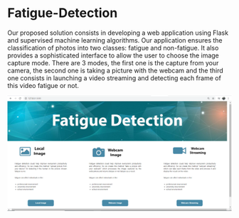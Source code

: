 # Fatigue-Detection

Our proposed solution consists in developing a web application using Flask and supervised machine learning algorithms. Our application ensures the classification of photos into two classes: fatigue and non-fatigue. It also provides a sophisticated interface to allow the user to choose the image capture mode. There are 3 modes, the first one is the capture from your camera, the second one is taking a picture with the webcam and the third one consists in launching a video streaming and detecting each frame of this video fatigue or not.

![alt text](https://github.com/Ahmed-Messlmani/Fatigue-Detection/blob/master/pictures/page%20acceuil.png?raw=true?raw=true)
